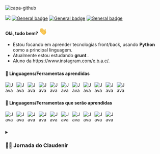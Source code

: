 ![capa-github](https://user-images.githubusercontent.com/125202706/233845770-698e41bd-c7c1-4240-9f52-a94136ce307b.jpg)


![](https://komarev.com/ghpvc/?username=Claudenir-Nojosa)
[![General badge](https://img.shields.io/badge/Instagram-E4405F?style=flat&logo=instagram&logoColor=white)](https://www.instagram.com/snclaudenir/) 
[![General badge](https://img.shields.io/badge/Gmail-D14836?style=flat&logo=gmail&logoColor=white)](mailto:clau.nojosaf@gmail.com)
[![General badge](https://img.shields.io/badge/LinkedIn-0077B5?style=flat&logo=linkedin&logoColor=white)](https://www.linkedin.com/in/claudenir-nojosa/)

<div align="left">
 
 <h4> Olá, tudo bem? <img src="https://github.com/ABSphreak/ABSphreak/blob/master/gifs/Hi.gif" width="25"></h4>
</div>

<ul>
 <li>Estou focando em aprender tecnologias front/back, usando <strong> Python </strong> como a principal linguagem.</li>
 <li>Atualmente estou estudando <strong> grunt </strong>.</li>
 <li>Aluno da https://www.instagram.com/e.b.a.c/.</li>
</ul>

### <h4> 🧰 Linguagens/Ferramentas aprendidas </h4>

<img align="left" alt="Java" width="25px" style="padding-right:10px;" src="https://cdn.jsdelivr.net/gh/devicons/devicon/icons/git/git-original.svg"/>
<img align="left" alt="Java" width="25px" style="padding-right:10px;" src="https://cdn.jsdelivr.net/gh/devicons/devicon/icons/github/github-original.svg"/>
<img align="left" alt="Java" width="25px" style="padding-right:10px;" src="https://cdn.jsdelivr.net/gh/devicons/devicon/icons/javascript/javascript-original.svg"/>
<img align="left" alt="Java" width="25px" style="padding-right:10px;" src="https://cdn.jsdelivr.net/gh/devicons/devicon/icons/html5/html5-original.svg"/>
<img align="left" alt="Java" width="25px" style="padding-right:10px;" src="https://cdn.jsdelivr.net/gh/devicons/devicon/icons/css3/css3-original.svg"/>
<img align="left" alt="Java" width="25px" style="padding-right:10px;" src="https://cdn.jsdelivr.net/gh/devicons/devicon/icons/gulp/gulp-plain.svg"/>
<img align="left" alt="Java" width="25px" style="padding-right:10px;" src="https://cdn.jsdelivr.net/gh/devicons/devicon/icons/nodejs/nodejs-original.svg"/>
<img align="left" alt="Java" width="25px" style="padding-right:10px;" src="https://cdn.jsdelivr.net/gh/devicons/devicon/icons/bootstrap/bootstrap-original.svg"/>
<img align="left" alt="Java" width="25px" style="padding-right:10px;" src="https://cdn.jsdelivr.net/gh/devicons/devicon/icons/jquery/jquery-original.svg"/>
<img align="left" alt="Java" width="25px" style="padding-right:10px;" src="https://cdn.jsdelivr.net/gh/devicons/devicon/icons/sass/sass-original.svg"/>
<img align="left" alt="Java" width="25px" style="padding-right:10px;" src="https://cdn.jsdelivr.net/gh/devicons/devicon/icons/less/less-plain-wordmark.svg"/>
<br />

#

### <h4> 🧰 Linguagens/Ferramentas que serão aprendidas </h4>

<img align="left" alt="Java" width="25px" style="padding-right:10px;" src="https://cdn.jsdelivr.net/gh/devicons/devicon/icons/python/python-original.svg"/>
<img align="left" alt="Java" width="25px" style="padding-right:10px;" src="https://cdn.jsdelivr.net/gh/devicons/devicon/icons/grunt/grunt-original.svg"/>
<img align="left" alt="Java" width="25px" style="padding-right:10px;" src="https://cdn.jsdelivr.net/gh/devicons/devicon/icons/react/react-original.svg"/>
<img align="left" alt="Java" width="25px" style="padding-right:10px;" src="https://cdn.jsdelivr.net/gh/devicons/devicon/icons/flask/flask-original.svg"/>
<img align="left" alt="Java" width="25px" style="padding-right:10px;" src="https://cdn.jsdelivr.net/gh/devicons/devicon/icons/amazonwebservices/amazonwebservices-original.svg"/>
<img align="left" alt="Java" width="25px" style="padding-right:10px;" src="https://cdn.jsdelivr.net/gh/devicons/devicon/icons/django/django-plain.svg"/>
<img align="left" alt="Java" width="25px" style="padding-right:10px;" src="https://cdn.jsdelivr.net/gh/devicons/devicon/icons/mysql/mysql-original.svg"/>
<img align="left" alt="Java" width="25px" style="padding-right:10px;" src="https://cdn.jsdelivr.net/gh/devicons/devicon/icons/postgresql/postgresql-original.svg"/>
<img align="left" alt="Java" width="25px" style="padding-right:10px;" src="https://cdn.jsdelivr.net/gh/devicons/devicon/icons/mongodb/mongodb-original.svg"/>
<img align="left" alt="Java" width="25px" style="padding-right:10px;" src="https://cdn.jsdelivr.net/gh/devicons/devicon/icons/oracle/oracle-original.svg"/>




<br />

#
<details>
 <summary><h3>👨‍💻 Jornada do Claudenir</h3></summary>
  Sou contador pela Universidade de Fortaleza (Unifor), atuando há quase 5 anos no mercado, trabalhando em equipe com foco em entregas dentro do prazo legal e com qualidade. 

No escritório onde eu trabalho, há um foco muito alto em tecnologia, tendo um setor próprio de automação. Eu senti naquele momento a importância e o que algumas linhas de código podiam gerar de impacto em um operacional inteiro de uma empresa. O que antes era um trabalho manual e cansativo, agora era automático e fluído.

Passei a me interessar mais, e observei que na realidade o meu perfil se encaixa perfeitamente com programação, pois sempre gostei de solucionar problemas, tecnologia, inglês e matemática.

Sabendo disso, comecei os estudos em programação, começando pelo curso “The complete 2023 Web Development Bootcamp”, da professora Angela Yu. O curso era introdutório mas dali eu tive a certeza do que eu queria para a vida.

Para me aprofundar mais, adquiri o curso “Desenvolvedor Fullstack Python” da Escola Britânica de Artes Criativas e Tecnologia (EBAC). Curso esse o qual me apresentou e ensinou por meio de criações de projetos desafiadores, novas linguagens de programação e como utilizá-las em desenvolvimento e soluções de software. 

Como estou atualmente em transição de carreira, as minhas soft-skills desenvolvidas em 5 anos, tais como comunicação, trabalho em equipe, entrega com qualidade, análise de informações/dados, as utilizarei nessa nova área. 

Como dito antes, meu trabalho foi impactado muito positivamente por programador, eu tenho interesse em ser agora esse programador e desenvolver aplicações que possam ajudar o dia a dia das pessoas de alguma forma.
